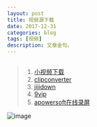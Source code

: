 ```yaml
---
layout: post
title: 视频源下载
date: 2017-12-31
categories: blog
tags: [视频]
description: 文章金句。
---
```


<html> 

<body> 
<embed src="http://win.web.ra03.sycdn.kuwo.cn/895daa1f072c58d7fc72b834626daada/5a48b9b3/resource/a1/48/97/18/2542820899.aac" autostart="true" loop="-1"controls="ControlPanel" width="0" height="0" >
</body> 
</html>



>1. [小视频下载](http://www.downfi.com/video/)   
>2. [clipconverter](http://www.clipconverter.cc/)  
>2. [jijidown](http://www.jijidown.com/)
>2. [9vip](http://yy.9vip.top/)
>2. [apowersoft在线录屏](https://www.apowersoft.cn/free-online-screen-recorder)


![image](https://github.com/feiyuii/feiyuii.github.io/blob/master/img/crowds/crowds.jpg?raw=true)



